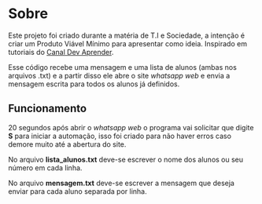 # Sobre
Este projeto foi criado durante a matéria de T.I e Sociedade, a intenção é criar um Produto Viável Mínimo para apresentar como ideia.
Inspirado em tutoriais do [Canal Dev Aprender](https://www.youtube.com/channel/UCm63tB8wsKOVvxoU4iMpS2A).

Esse código recebe uma mensagem e uma lista de alunos (ambas nos arquivos .txt) e a partir disso ele abre o site *whatsapp web* e envia a mensagem escrita para todos os alunos já definidos.

## Funcionamento
20 segundos após abrir o *whatsapp web* o programa vai solicitar que digite **S** para iniciar a automação, isso foi criado para não haver erros caso demore muito até a abertura do site.

No arquivo **lista_alunos.txt** deve-se escrever o nome dos alunos ou seu número em cada linha.

No arquivo **mensagem.txt** deve-se escrever a mensagem que deseja enviar para cada aluno separada por linha.
